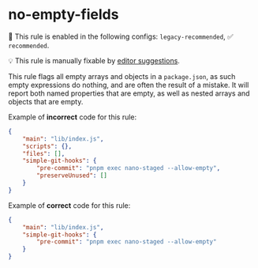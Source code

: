# no-empty-fields

💼 This rule is enabled in the following configs: `legacy-recommended`, ✅ `recommended`.

💡 This rule is manually fixable by [editor suggestions](https://eslint.org/docs/latest/use/core-concepts#rule-suggestions).

<!-- end auto-generated rule header -->

This rule flags all empty arrays and objects in a `package.json`, as such empty expressions do nothing, and are often the result of a mistake.
It will report both named properties that are empty, as well as nested arrays and objects that are empty.

Example of **incorrect** code for this rule:

```json
{
	"main": "lib/index.js",
	"scripts": {},
	"files": [],
	"simple-git-hooks": {
		"pre-commit": "pnpm exec nano-staged --allow-empty",
		"preserveUnused": []
	}
}
```

Example of **correct** code for this rule:

```json
{
	"main": "lib/index.js",
	"simple-git-hooks": {
		"pre-commit": "pnpm exec nano-staged --allow-empty"
	}
}
```
